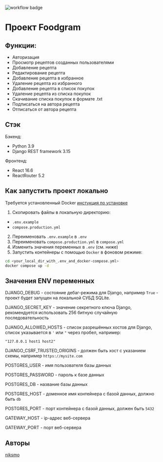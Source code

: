 ![workflow badge](https://github.com/niksmo/foodgram/actions/workflows/main.yml/badge.svg)

# Проект Foodgram

## Функции:

- Авторизация
- Просмотр рецептов созданных пользователями
- Добавление рецепта
- Редактирование рецепта
- Добавление рецепта в избранное
- Удаление рецепта из избранного
- Добавление рецепта в список покупок
- Удаление рецепта из списка покупок
- Скачивание списка покупок в формате .txt
- Подписаться на автора рецепта
- Отписаться от автора рецепта

## Стэк

Бэкенд:

- Python 3.9
- Django REST framework 3.15


Фронтенд:

- React 16.6
- ReactRouter 5.2

## Как запустить проект локально

Требуется установленный Docker [инстукция по установке](https://docs.docker.com/get-started/get-docker/)

1. Скопировать файлы в локальную директорию:
- `.env.example`
- `compose.production.yml`

2. Переименовать `.env.example` в `.env`
3. Переименовать `compose.production.yml` в `compose.yml`
4. Изменить значения переменных в `.env` (см. ниже)
5. Запустить контейнеры с помощью `Docker` в фоновом режиме:

```sh
cd <your_local_dir_with_.env_and_docker-compose.yml>
docker compose up -d
```

##  Значения ENV переменных

DJANGO_DEBUG - состояние дебаг-режима для Django, например `True` - проект будет запущен на локальной СУБД SQLite.

DJANGO_SECRET_KEY - значение секретного ключа Django, рекомендуется использовать 256 битную случайную последовательность

DJANGO_ALLOWED_HOSTS - список разрешённых хостов для Django, список указывается в `'` или `"` через пробел, например:

```"127.0.0.1 host1 host2"```

DJANGO_CSRF_TRUSTED_ORIGINS - должен быть хост с указанием схемы, например `https://mysite.com`

POSTGRES_USER - имя пользователя базы данных

POSTGRES_PASSWORD - пароль к базе данных

POSTGRES_DB - название базы данных

POSTGRES_HOST - доменное имя контейнера с базой данных, должно быть `db`

POSTGRES_PORT - порт контейнера с базой данных, должен быть `5432`

GATEWAY_HOST - ip-адрес веб-сервера

GATEWAY_PORT - порт веб-сервера

## Авторы

[niksmo](https://github.com/niksmo)
